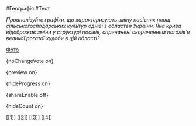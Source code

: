 #Географія #Тест

*Проаналізуйте графіки, що характеризують зміну посівних площ  сільськогосподарських культур однієї з областей України. Яка крива  відображає зміни у структурі посівів, спричинені скороченням поголів’я  великої рогатої худоби в цій області?*

[Фото](https://zno.osvita.ua//doc/images/znotest/26/2641/32.jpg)

{noChangeVote on}

{preview on}

{hideProgress on}

{shareEnable off}

{hideCount on}

[[1]]
[[2]]
[[3]]
[[4]]
